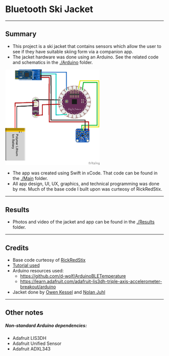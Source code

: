 # Bluetooth Ski Jacket
___
## Summary
+ This project is a ski jacket that contains sensors which allow the user to see if they have suitable skiing form via a companion app.
+ The jacket hardware was done using an Arduino. See the related code and schematics in the [./Arduino](https://github.com/ryan-moll/BluetoothSkiJacket/tree/master/Arduino "Arduino folder") folder.

<img src="https://raw.githubusercontent.com/ryan-moll/BluetoothSkiJacket/master/Arduino/Final%20Schematic.png" width=300>

+ The app was created using Swift in xCode. That code can be found in the [./Main](https://github.com/ryan-moll/BluetoothSkiJacket/tree/master/Main "Main folder") folder.
+ All app design, UI, UX, graphics, and technical programming was done by me. Much of the base code I built upon was curteosy of RickRedStix.
___
## Results
+ Photos and video of the jacket and app can be found in the [./Results](https://github.com/ryan-moll/BluetoothSkiJacket/tree/master/Results "Results folder") folder.
___
## Credits
+ Base code curteosy of [RickRedStix](https://github.com/RickRedSix/BLE4.0-iOS-Swift-Demo/tree/master/BLEDemo "RickRedStix GitHub")
+ [Tutorial used](https://medium.com/@rickredsix/getting-started-with-ios-swift-and-bluetooth-4-0-for-wearables-hardware-4661b1992bca "iOS Bluetooth Tutorial")
+ Arduino resources used: 
    * https://github.com/d-wolf/ArduinoBLETemperature
    * https://learn.adafruit.com/adafruit-lis3dh-triple-axis-accelerometer-breakout/arduino
+ Jacket done by [Owen Kessel](https://www.instagram.com/owenkess/ "Owen's Instagram") and [Nolan Juhl](https://www.instagram.com/nolanjuhl/ "Nolan's Instagram")
___
## Other notes
##### Non-standard Arduino dependencies:
* Adafruit LIS3DH
* Adafruit Unified Sensor
* Adafruit ADXL343